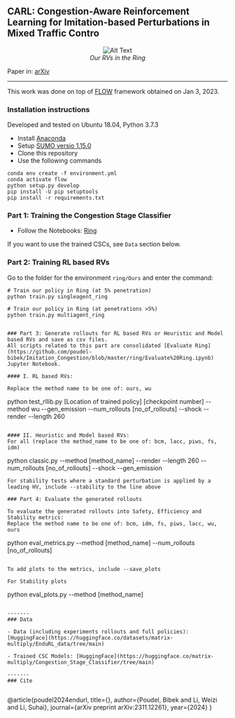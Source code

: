 ## CARL: Congestion-Aware Reinforcement Learning for Imitation-based Perturbations in Mixed Traffic Contro

<p align="center">
  <img src="https://github.com/poudel-bibek/EnduRL/blob/5241e6f905b16dcb43df86fbb328b52c64050550/ring/ring_banner.gif" alt="Alt Text">
  <br>
  <i>Our RVs in the Ring</i>
</p>

Paper in: [arXiv]()

------
This work was done on top of [FLOW](https://github.com/flow-project/flow) framework obtained on Jan 3, 2023.

### Installation instructions 

Developed and tested on Ubuntu 18.04, Python 3.7.3

- Install [Anaconda](https://www.anaconda.com/)
- Setup [SUMO versio 1.15.0](https://github.com/eclipse-sumo/sumo/releases/tag/v1_15_0)
- Clone this repository
- Use the following commands

```
conda env create -f environment.yml
conda activate flow
python setup.py develop
pip install -U pip setuptools
pip install -r requirements.txt
```

### Part 1: Training the Congestion Stage Classifier
- Follow the Notebooks: [Ring](https://github.com/poudel-bibek/Imitation_Congestion/blob/master/ring/Ours/CSC_training_ring.ipynb)

If you want to use the trained CSCs, see `Data` section below. 

### Part 2: Training RL based RVs
Go to the folder for the environment `ring/Ours` and enter the command:

```
# Train our policy in Ring (at 5% penetration) 
python train.py singleagent_ring

# Train our policy in Ring (at penetrations >5%)
python train.py multiagent_ring


### Part 3: Generate rollouts for RL based RVs or Heuristic and Model based RVs and save as csv files.
All scripts related to this part are consolidated [Evaluate Ring](https://github.com/poudel-bibek/Imitation_Congestion/blob/master/ring/Evaluate%20Ring.ipynb) Jupyter Notebook. 

#### I. RL based RVs:

Replace the method name to be one of: ours, wu

```
python test_rllib.py [Location of trained policy] [checkpoint number] --method wu --gen_emission --num_rollouts [no_of_rollouts] --shock --render --length 260
```

#### II. Heuristic and Model based RVs:
For all (replace the method_name to be one of: bcm, lacc, piws, fs, idm)

```
python classic.py --method [method_name] --render --length 260 --num_rollouts [no_of_rollouts] --shock --gen_emission
```
For stability tests where a standard perturbation is applied by a leading HV, include --stability to the line above

### Part 4: Evaluate the generated rollouts

To evaluate the generated rollouts into Safety, Efficiency and Stability metrics:
Replace the method name to be one of: bcm, idm, fs, piws, lacc, wu, ours

```
python eval_metrics.py --method [method_name] --num_rollouts [no_of_rollouts]
```

To add plots to the metrics, include --save_plots

For Stability plots

```
python eval_plots.py --method [method_name]
```

-------
### Data

- Data (including experiments rollouts and full policies): [HuggingFace](https://huggingface.co/datasets/matrix-multiply/EnduRL_data/tree/main)

- Trained CSC Models: [HuggingFace](https://huggingface.co/matrix-multiply/Congestion_Stage_Classifier/tree/main)

-------
### Cite


```

@article{poudel2024endurl,
  title={},
  author={Poudel, Bibek and Li, Weizi and Li, Suhai},
  journal={arXiv preprint arXiv:2311.12261},
  year={2024}
}

```
